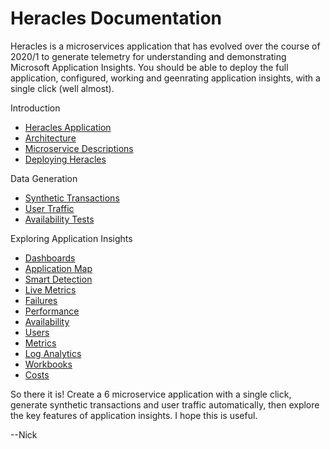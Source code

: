 # Heracles Documentation

Heracles is a microservices application that has evolved over the course of 2020/1 to generate telemetry for understanding and demonstrating Microsoft Application Insights. You should be able to deploy the full application, configured, working and geenrating application insights, with a single click (well almost).

Introduction
- [Heracles Application](intro/heracles-application.md)
- [Architecture](intro/heracles-architecture.md)
- [Microservice Descriptions](intro/microservice-descriptions.md)
- [Deploying Heracles](intro/deploying-heracles.md)

Data Generation
- [Synthetic Transactions](gen/data-gen-synthetic.md)
- [User Traffic](gen/data-gen-user-traffic.md)
- [Availability Tests](gen/data-gen-availability-tests.md)

Exploring Application Insights
- [Dashboards](demo/ai-dashboards.md)
- [Application Map](demo/ai-application-map.md)
- [Smart Detection](demo/ai-smart-detection.md)
- [Live Metrics](demo/ai-live-metrics.md)
- [Failures](demo/ai-failures.md)
- [Performance](demo/ai-perfromance.md)
- [Availability](demo/ai-availability.md)
- [Users](demo/ai-users.md)
- [Metrics](demo/ai-metrics.md)
- [Log Analytics](demo/ai-log-analytics.md)
- [Workbooks](demo/ai-workbooks.md)
- [Costs](demo/ai-costs.md)

So there it is!  Create a 6 microservice application with a single click, generate synthetic transactions and user traffic automatically, then explore the key features of application insights.  I hope this is useful.

--Nick
